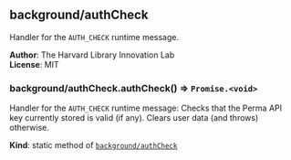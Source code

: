 <a name="module_background/authCheck"></a>

## background/authCheck
Handler for the `AUTH_CHECK` runtime message.

**Author**: The Harvard Library Innovation Lab  
**License**: MIT  
<a name="module_background/authCheck.authCheck"></a>

### background/authCheck.authCheck() ⇒ <code>Promise.&lt;void&gt;</code>
Handler for the `AUTH_CHECK` runtime message:
Checks that the Perma API key currently stored is valid (if any). 
Clears user data (and throws) otherwise.

**Kind**: static method of [<code>background/authCheck</code>](#module_background/authCheck)  

